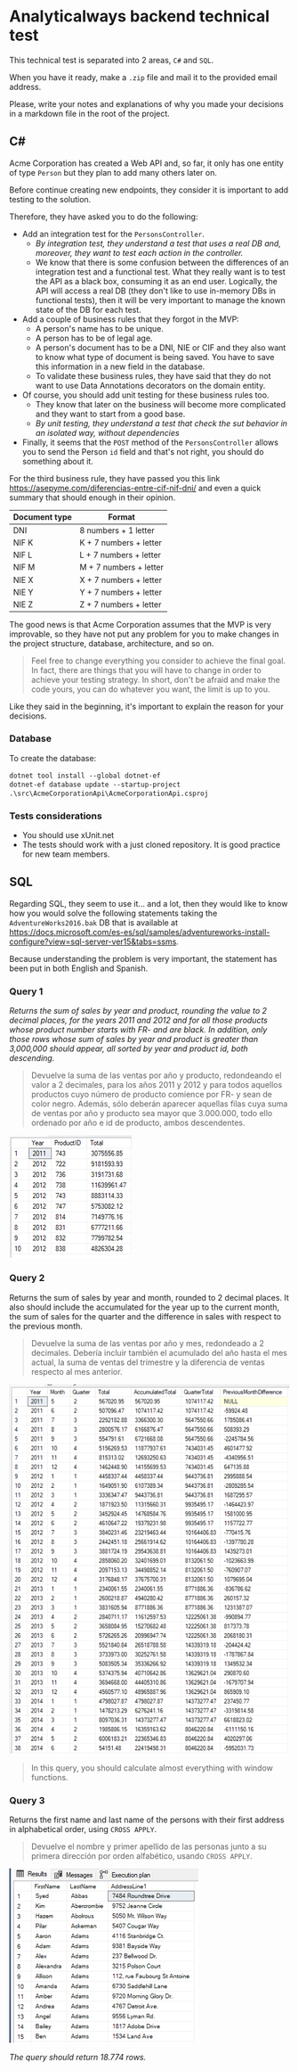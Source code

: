 # Analyticalways backend technical test

This technical test is separated into 2 areas, `C#` and `SQL`. 

When you have it ready, make a `.zip`  file and mail it to the provided email address.

Please, write your notes and explanations of why you made your decisions in a markdown file in the root of the project.

## C#

Acme Corporation has created a Web API and, so far, it only has one entity of type `Person` but they plan to add many others later on.

Before continue creating new endpoints, they consider it is important to add testing to the solution.

Therefore, they have asked you to do the following:

- Add an integration test for the `PersonsController`.
  - *By integration test, they understand a test that uses a real DB and, moreover, they want to test each action in the controller.*
  - We know that there is some confusion between the differences of an integration test and a functional test. What they really want is to test the API as a black box, consuming it as an end user. Logically, the API will access a real DB (they don't like to use in-memory DBs in functional tests), then it will be very important to manage the known state of the DB for each test.
- Add a couple of business rules that they forgot in the MVP:
  - A person's name has to be unique.
  - A person has to be of legal age.
  - A person's document has to be a DNI, NIE or CIF and they also want to know what type of document is being saved. You have to save this information in a new field in the database.
  - To validate these business rules, they have said that they do not want to use Data Annotations decorators on the domain entity.
- Of course, you should add unit testing for these business rules too. 
  - They know that later on the business will become more complicated and they want to start from a good base.
  - *By unit testing, they understand a test that check the sut behavior in an isolated way, without dependencies*
- Finally, it seems that the `POST` method of the `PersonsController` allows you to send the Person `id` field and that's not right, you should do something about it.

For the third business rule, they have passed you this link https://asepyme.com/diferencias-entre-cif-nif-dni/ and even a quick summary that should enough in their opinion.

| Document type | Format                  |
| ------------- | ----------------------- |
| DNI           | 8 numbers + 1 letter    |
| NIF K         | K + 7 numbers  + letter |
| NIF L         | L + 7 numbers + letter  |
| NIF M         | M + 7 numbers + letter  |
| NIE X         | X + 7 numbers + letter  |
| NIE Y         | Y + 7 numbers + letter  |
| NIE Z         | Z + 7 numbers + letter  |

The good news is that Acme Corporation assumes that the MVP is very improvable, so they have not put any problem for you to make changes in the project structure, database, architecture, and so on. 

> Feel free to change everything you consider to achieve the final goal. In fact, there are things that you will have to change in order to achieve your testing strategy. In short, don't be afraid and make the code yours, you can do whatever you want, the limit is up to you.

Like they said in the beginning, it's important to explain the reason for your decisions.

### Database

To create the database:

```
dotnet tool install --global dotnet-ef
dotnet-ef database update --startup-project .\src\AcmeCorporationApi\AcmeCorporationApi.csproj
```

### Tests considerations

- You should use xUnit.net
- The tests should work with a just cloned repository. It is good practice for new team members.

## SQL

Regarding SQL, they seem to use it... and a lot, then they would like to know how you would solve the following statements taking the `AdventureWorks2016.bak` DB that is available at https://docs.microsoft.com/es-es/sql/samples/adventureworks-install-configure?view=sql-server-ver15&tabs=ssms.

Because understanding the problem is very important, the statement has been put in both English and Spanish.

### Query  1

*Returns the sum of sales by year and product, rounding the value to 2 decimal places, for the years 2011 and 2012 and for all those products whose product number starts with FR- and are black. In addition, only those rows whose sum of sales by year and product is greater than 3,000,000 should appear, all sorted by year and product id, both descending.*

> Devuelve la suma de las ventas por año y producto, redondeando el valor a 2 decimales, para los años 2011 y 2012 y para todos aquellos productos cuyo número de producto comience por FR- y sean de color negro. Además, sólo deberán aparecer aquellas filas cuya suma de ventas por año y producto sea mayor que 3.000.000, todo ello ordenado por año e id de producto, ambos descendentes.

![image-20211015140004540](images/query1.png)

### Query 2

Returns the sum of sales by year and month, rounded to 2 decimal places. It also should include the accumulated for the year up to the current month, the sum of sales for the quarter and the difference in sales with respect to the previous month.

> Devuelve la suma de las ventas por año y mes, redondeado a 2 decimales. Debería incluir también el acumulado del año hasta el mes actual, la suma de ventas del trimestre y la diferencia de ventas respecto al mes anterior.

![image-20211015140041225](images/query2.png)

> In this query, you should calculate almost everything with window functions.

### Query 3

Returns the first name and last name of the persons with their first address in alphabetical order, using `CROSS APPLY`.

> Devuelve el nombre y primer apellido de las personas junto a su primera dirección por orden alfabético, usando `CROSS APPLY`.

![image-20211015140059885](images/query3.png)

*The query should return 18.774 rows.*
